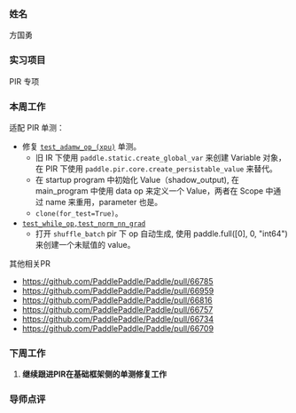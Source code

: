 ### 姓名

方国勇

### 实习项目

PIR 专项

### 本周工作

适配 PIR 单测：

- 修复 [`test_adamw_op_(xpu)`](https://github.com/PaddlePaddle/Paddle/pull/66982) 单测。
    - 旧 IR 下使用 `paddle.static.create_global_var` 来创建 Variable 对象，在 PIR 下使用 `paddle.pir.core.create_persistable_value` 来替代。
    - 在 startup program 中初始化 Value（shadow_output), 在 main_program 中使用 data op 来定义一个 Value，两者在 Scope 中通过 name 来重用，parameter 也是。
    - `clone(for_test=True)`。
- [`test_while_op,test_norm_nn_grad`](https://github.com/PaddlePaddle/Paddle/pull/66785)
    - 打开 `shuffle_batch` pir 下 op 自动生成, 使用 paddle.full([0], 0, "int64") 来创建一个未赋值的 value。

其他相关PR
- https://github.com/PaddlePaddle/Paddle/pull/66785
- https://github.com/PaddlePaddle/Paddle/pull/66959
- https://github.com/PaddlePaddle/Paddle/pull/66816
- https://github.com/PaddlePaddle/Paddle/pull/66757
- https://github.com/PaddlePaddle/Paddle/pull/66734
- https://github.com/PaddlePaddle/Paddle/pull/66709


### 下周工作

1. **继续跟进PIR在基础框架侧的单测修复工作**

### 导师点评
